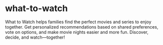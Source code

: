 # what-to-watch
What to Watch helps families find the perfect movies and series to enjoy together. Get personalized recommendations based on shared preferences, vote on options, and make movie nights easier and more fun. Discover, decide, and watch—together!
